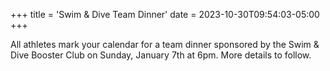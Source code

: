 +++
title = 'Swim & Dive Team Dinner'
date = 2023-10-30T09:54:03-05:00
+++

All athletes mark your calendar for a team dinner sponsored by the Swim & Dive Booster Club on Sunday, January 7th at 6pm.  More details to follow. 